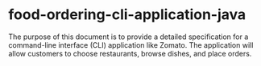 # food-ordering-cli-application-java
The purpose of this document is to provide a detailed specification for a command-line interface (CLI) application like Zomato. The application will allow customers to choose restaurants, browse dishes, and place orders.
